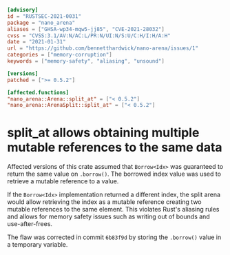 ```toml
[advisory]
id = "RUSTSEC-2021-0031"
package = "nano_arena"
aliases = ["GHSA-wp34-mqw5-jj85", "CVE-2021-28032"]
cvss = "CVSS:3.1/AV:N/AC:L/PR:N/UI:N/S:U/C:H/I:H/A:H"
date = "2021-01-31"
url = "https://github.com/bennetthardwick/nano-arena/issues/1"
categories = ["memory-corruption"]
keywords = ["memory-safety", "aliasing", "unsound"]

[versions]
patched = [">= 0.5.2"]

[affected.functions]
"nano_arena::Arena::split_at" = ["< 0.5.2"]
"nano_arena::ArenaSplit::split_at" = ["< 0.5.2"]
```

# split_at allows obtaining multiple mutable references to the same data

Affected versions of this crate assumed that `Borrow<Idx>` was guaranteed to
return the same value on `.borrow()`. The borrowed index value was used to
retrieve a mutable reference to a value.

If the `Borrow<Idx>` implementation returned a different index, the split arena
would allow retrieving the index as a mutable reference creating two mutable
references to the same element. This violates Rust's aliasing rules and allows
for memory safety issues such as writing out of bounds and use-after-frees.

The flaw was corrected in commit `6b83f9d` by storing the `.borrow()` value in
a temporary variable.

